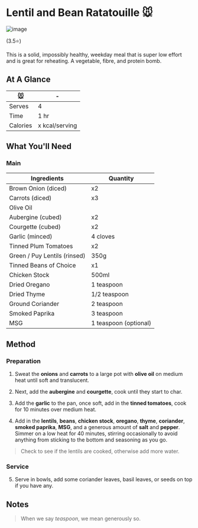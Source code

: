 # Lentil and Bean Ratatouille 🐭

![image](https://drive.google.com/uc?export=view&id=1TTqqLcTi78Juntj3kqNQUjgtYPNmhLLK)

[//]: # (when adding google drive link, just replace the asset id, don't change anything else about the above link otherwise the image will not display)

(3.5⭐️)

This is a solid, impossibly healthy, weekday meal that is super low effort and is great for reheating. A vegetable, fibre, and protein bomb.
## At A Glance

| 🐭       | -              |
| -------- | -------------- |
| Serves   | 4              |
| Time     | 1 hr           |
| Calories | x kcal/serving |

## What You'll Need

### **Main**

| Ingredients                  | Quantity              |
| ---------------------------- | --------------------- |
| Brown Onion (diced)          | x2                    |
| Carrots (diced)              | x3                    |
| Olive Oil                    |                       |
| Aubergine (cubed)            | x2                    |
| Courgette (cubed)            | x2                    |
| Garlic (minced)              | 4 cloves              |
| Tinned Plum Tomatoes         | x2                    |
| Green / Puy Lentils (rinsed) | 350g                  |
| Tinned Beans of Choice       | x1                    |
| Chicken Stock                | 500ml                 |
| Dried Oregano                | 1 teaspoon            |
| Dried Thyme                  | 1/2 teaspoon          |
| Ground Coriander             | 2 teaspoon            |
| Smoked Paprika               | 3 teaspoon            |
| MSG                          | 1 teaspoon (optional) |

## Method

### **Preparation**

1. Sweat the **onions** and **carrots** to a large pot with **olive oil** on medium heat until soft and translucent.

2. Next, add the **aubergine** and **courgette**, cook until they start to char.

3. Add the **garlic** to the pan, once soft, add in the **tinned tomatoes**, cook for 10 minutes over medium heat.

4. Add in the **lentils**, **beans**, **chicken stock**, **oregano**, **thyme**, **coriander**, **smoked paprika**, **MSG**, and a generous amount of **salt** and **pepper**. Simmer on a low heat for 40 minutes, stirring occasionally to avoid anything from sticking to the bottom and seasoning as you go.

> Check to see if the lentils are cooked, otherwise add more water.
### **Service**

5. Serve in bowls, add some coriander leaves, basil leaves, or seeds on top if you have any.
## Notes

> When we say *teaspoon*, we mean generously so.